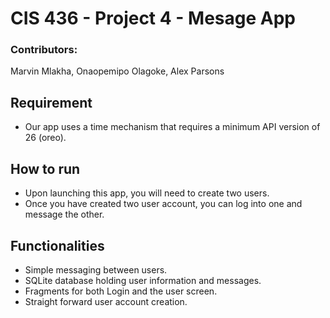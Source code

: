 # CIS 436 - Project 4 - Mesage App

### Contributors: 
Marvin Mlakha, Onaopemipo Olagoke, Alex Parsons

## Requirement
* Our app uses a time mechanism that requires a minimum API version of 26 (oreo).

## How to run
* Upon launching this app, you will need to create two users.
* Once you have created two user account, you can log into one and message the other. 

## Functionalities
* Simple messaging between users.
* SQLite database holding user information and messages.
* Fragments for both Login and the user screen. 
* Straight forward user account creation. 
